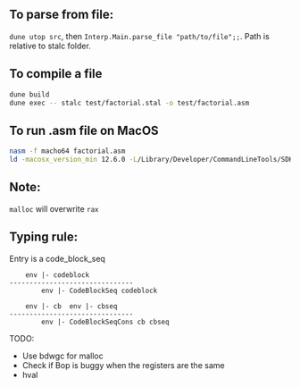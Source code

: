 ## To parse from file:
`dune utop src`, then `Interp.Main.parse_file "path/to/file";;`. Path is relative to stalc folder.

## To compile a file
```bash
dune build
dune exec -- stalc test/factorial.stal -o test/factorial.asm
```

## To run .asm file on MacOS
```bash
nasm -f macho64 factorial.asm
ld -macosx_version_min 12.6.0 -L/Library/Developer/CommandLineTools/SDKs/MacOSX.sdk/usr/lib -lSystem -o factorial factorial.o
```

## Note:
`malloc` will overwrite `rax`

## Typing rule:
Entry is a code_block_seq
```
    env |- codeblock
-------------------------------
        env |- CodeBlockSeq codeblock
```

```
    env |- cb  env |- cbseq
-------------------------------
        env |- CodeBlockSeqCons cb cbseq
```

TODO:
- Use bdwgc for malloc
- Check if Bop is buggy when the registers are the same
- hval